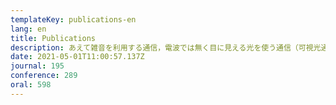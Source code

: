 ```yaml
---
templateKey: publications-en
lang: en
title: Publications
description: あえて雑音を利用する通信，電波では無く目に見える光を使う通信（可視光通信），機械学習を活用した通信，超音波の応用など既存の通信の枠を超えたところからアプローチをすることで，通信の本質に迫ることを目指しています．
date: 2021-05-01T11:00:57.137Z
journal: 195
conference: 289
oral: 598
---
```


